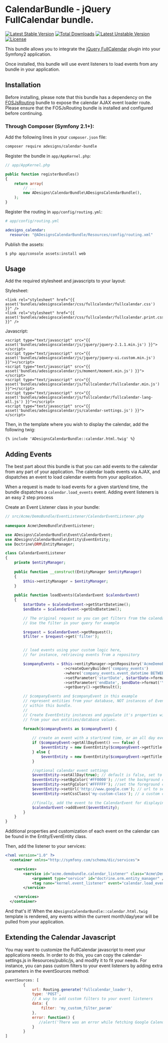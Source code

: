 CalendarBundle - jQuery FullCalendar bundle.
===============
[![Latest Stable Version](https://poser.pugx.org/adesigns/calendar-bundle/v/stable)](https://packagist.org/packages/adesigns/calendar-bundle) [![Total Downloads](https://poser.pugx.org/adesigns/calendar-bundle/downloads)](https://packagist.org/packages/adesigns/calendar-bundle) [![Latest Unstable Version](https://poser.pugx.org/adesigns/calendar-bundle/v/unstable)](https://packagist.org/packages/adesigns/calendar-bundle) [![License](https://poser.pugx.org/adesigns/calendar-bundle/license)](https://packagist.org/packages/adesigns/calendar-bundle)

This bundle allows you to integrate the [jQuery FullCalendar](http://arshaw.com/fullcalendar/) plugin into your Symfony2 application.

Once installed, this bundle will use event listeners to load events from any bundle in your application.

Installation
------------

Before installing, please note that this bundle has a dependency on the [FOSJsRouting](https://github.com/FriendsOfSymfony/FOSJsRoutingBundle) bundle to expose the calendar AJAX event loader route.  Please ensure that the FOSJsRouting bundle is installed and configured before continuing.

### Through Composer (Symfony 2.1+):

Add the following lines in your `composer.json` file:

```sh
composer require adesigns/calendar-bundle
```

Register the bundle in `app/AppKernel.php`:

``` php
// app/AppKernel.php

public function registerBundles()
{
    return array(
        // ...
        new ADesigns\CalendarBundle\ADesignsCalendarBundle(),
    );
}
```

Register the routing in `app/config/routing.yml`:

``` yml
# app/config/routing.yml

adesigns_calendar:
  resource: "@ADesignsCalendarBundle/Resources/config/routing.xml"    
```

Publish the assets:

    $ php app/console assets:install web
    
Usage
-----

Add the required stylesheet and javascripts to your layout:

Stylesheet:    
```
<link rel="stylesheet" href="{{ asset('bundles/adesignscalendar/css/fullcalendar/fullcalendar.css') }}" />
<link rel="stylesheet" href="{{ asset('bundles/adesignscalendar/css/fullcalendar/fullcalendar.print.css') }}" />
```    
Javascript:
```
<script type="text/javascript" src="{{ asset('bundles/adesignscalendar/js/jquery/jquery-2.1.1.min.js') }}"></script>
<script type="text/javascript" src="{{ asset('bundles/adesignscalendar/js/jquery/jquery-ui.custom.min.js') }}"></script>
<script type="text/javascript" src="{{ asset('bundles/adesignscalendar/js/moment/moment.min.js') }}"></script>
<script type="text/javascript" src="{{ asset('bundles/adesignscalendar/js/fullcalendar/fullcalendar.min.js') }}"></script>
<script type="text/javascript" src="{{ asset('bundles/adesignscalendar/js/fullcalendar/fullcalendar-lang-all.js') }}"></script>
<script type="text/javascript" src="{{ asset('bundles/adesignscalendar/js/calendar-settings.js') }}"></script>
```    
Then, in the template where you wish to display the calendar, add the following twig:

```
{% include 'ADesignsCalendarBundle::calendar.html.twig' %}
```   

Adding Events
-------------    

The best part about this bundle is that you can add events to the calendar from any part of your application.  The calendar loads events via AJAX, and dispatches an event to load calendar events from your application.

When a request is made to load events for a given start/end time, the bundle dispatches a `calendar.load_events` event.  Adding event listeners is an easy 2 step process

Create an Event Listener class in your bundle:

``` php
// src/Acme/DemoBundle/EventListener/CalendarEventListener.php  
	
namespace Acme\DemoBundle\EventListener;

use ADesigns\CalendarBundle\Event\CalendarEvent;
use ADesigns\CalendarBundle\Entity\EventEntity;
use Doctrine\ORM\EntityManager;

class CalendarEventListener
{
	private $entityManager;
	
	public function __construct(EntityManager $entityManager)
	{
		$this->entityManager = $entityManager;
	}
	
	public function loadEvents(CalendarEvent $calendarEvent)
	{
		$startDate = $calendarEvent->getStartDatetime();
		$endDate = $calendarEvent->getEndDatetime();

		// The original request so you can get filters from the calendar
        // Use the filter in your query for example

     	$request = $calendarEvent->getRequest();
        $filter = $request->get('filter');


		// load events using your custom logic here,
		// for instance, retrieving events from a repository

		$companyEvents = $this->entityManager->getRepository('AcmeDemoBundle:MyCompanyEvents')
			              ->createQueryBuilder('company_events')
			              ->where('company_events.event_datetime BETWEEN :startDate and :endDate')
			              ->setParameter('startDate', $startDate->format('Y-m-d H:i:s'))
			              ->setParameter('endDate', $endDate->format('Y-m-d H:i:s'))
			              ->getQuery()->getResult();

	    // $companyEvents and $companyEvent in this example
	    // represent entities from your database, NOT instances of EventEntity
	    // within this bundle.
	    //
	    // Create EventEntity instances and populate it's properties with data
	    // from your own entities/database values.
	    
		foreach($companyEvents as $companyEvent) {

		    // create an event with a start/end time, or an all day event
		    if ($companyEvent->getAllDayEvent() === false) {
		    	$eventEntity = new EventEntity($companyEvent->getTitle(), $companyEvent->getStartDatetime(), $companyEvent->getEndDatetime());
		    } else {
		    	$eventEntity = new EventEntity($companyEvent->getTitle(), $companyEvent->getStartDatetime(), null, true);
		    }

		    //optional calendar event settings
		    $eventEntity->setAllDay(true); // default is false, set to true if this is an all day event
		    $eventEntity->setBgColor('#FF0000'); //set the background color of the event's label
		    $eventEntity->setFgColor('#FFFFFF'); //set the foreground color of the event's label
		    $eventEntity->setUrl('http://www.google.com'); // url to send user to when event label is clicked
		    $eventEntity->setCssClass('my-custom-class'); // a custom class you may want to apply to event labels

		    //finally, add the event to the CalendarEvent for displaying on the calendar
		    $calendarEvent->addEvent($eventEntity);
		}
	}
}
```

Additional properties and customization of each event on the calendar can be found in the Entity/EventEntity class.

Then, add the listener to your services:
``` xml
<?xml version="1.0" ?>
  <container xmlns="http://symfony.com/schema/dic/services">

    <services>
        <service id="acme.demobundle.calendar_listener" class="Acme\DemoBundle\EventListener\CalendarEventListener">
            <argument type="service" id="doctrine.orm.entity_manager" />
            <tag name="kernel.event_listener" event="calendar.load_events" method="loadEvents" />
        </service>

    </services>
  </container>
```

And that's it!  When the `ADesignsCalendarBundle::calendar.html.twig` template is rendered, any events within the current month/day/year will be pulled from your application.


Extending the Calendar Javascript
-------------

You may want to customize the FullCalendar javascript to meet your applications needs.  In order to do this, you can
copy the calendar-settings.js in Resources/public/js, and modify it to fit your needs.  For instance, you can pass
custom filters to your event listeners by adding extra parameters in the eventSources method:

``` javascript
eventSources: [
        {
            url: Routing.generate('fullcalendar_loader'),
            type: 'POST',
            // A way to add custom filters to your event listeners
            data: {
                filter: 'my_custom_filter_param'
            },
            error: function() {
               //alert('There was an error while fetching Google Calendar!');
            }
        }
]
```



    
